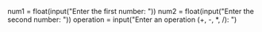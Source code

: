 num1 = float(input("Enter the first number: "))
num2 = float(input("Enter the second number: "))
operation = input("Enter an operation (+, -, *, /): ")
